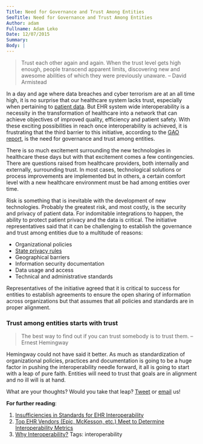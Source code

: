 ```yaml
---
Title: Need for Governance and Trust Among Entities
SeoTitle: Need for Governance and Trust Among Entities
Author: adam
Fullname: Adam Leko
Date: 12/07/2015
Summary: 
Body: |
---
```

> Trust each other again and again. When the trust level gets high enough, people transcend apparent limits, discovering new and awesome abilities of which they were previously unaware. – David Armistead

In a day and age where data breaches and cyber terrorism are at an all time high, it is no surprise that our healthcare system lacks trust, especially when pertaining to [patient data](https://catalyze.io/learn/what-is-protected-health-information-or-phi). But EHR system wide interoperability is a necessity in the transformation of healthcare into a network that can achieve objectives of improved quality, efficiency and patient safety. With these exciting possibilities in reach once interoperability is achieved, it is frustrating that the third barrier to this initiative, according to the [GAO report](http://www.gao.gov/assets/680/672585.pdf), is the need for governance and trust among entities. 

There is so much excitement surrounding the new technologies in healthcare these days but with that excitement comes a few contingencies. There are questions raised from healthcare providers, both internally and externally, surrounding trust. In most cases, technological solutions or process improvements are implemented but in others, a certain comfort level with a new healthcare environment must be had among entities over time. 

Risk is something that is inevitable with the development of new technologies. Probably the greatest risk, and most costly, is the security and privacy of patient data. For indomitable integrations to happen, the ability to protect patient privacy and the data is critical. The initiative representatives said that it can be challenging to establish the governance and trust among entities due to a multitude of reasons:

- Organizational policies
- [State privacy rules](https://catalyze.io/blog/variation-in-state-privacy-laws)
- Geographical barriers
- Information security documentation
- Data usage and access
- Technical and administrative standards

Representatives of the initiative agreed that it is critical to success for entities to establish agreements to ensure the open sharing of information across organizations but that assumes that all policies and standards are in proper alignment. 

### Trust among entities starts with trust

> The best way to find out if you can trust somebody is to trust them. – Ernest Hemingway

Hemingway could not have said it better. As much as standardization of organizational policies, practices and documentation is going to be a huge factor in pushing the interoperability needle forward, it all is going to start with a leap of pure faith. Entities will need to trust that goals are in alignment and no ill will is at hand.

What are your thoughts? Would you take that leap? [Tweet](https://twitter.com/catalyzeio) or [email](hello@catalyze.io) us!

**For further reading**:

1. [Insufficiencies in Standards for EHR Interoperability](https://catalyze.io/blog/insufficiencies-in-standards-for-ehr-interoperability)
2. [Top EHR Vendors (Epic, McKesson, etc.) Meet to Determine Interoperability Metrics](https://catalyze.io/blog/top-ehr-vendors-epic-mckesson-etc-meet-to-determine-interoperability-metrics)
3. [Why Interoperability?](https://catalyze.io/blog/why-interoperability)
Tags: interoperability